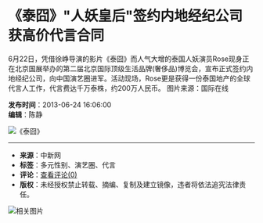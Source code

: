 # 《泰囧》"人妖皇后"签约内地经纪公司 获高价代言合同

6月22日，凭借徐峥导演的影片《泰囧》而人气大增的泰国人妖演员Rose现身正在北京国展举办的第二届北京国际顶级生活品牌(奢侈品)博览会，宣布正式签约内地经纪公司，向中国演艺圈进军。活动现场，Rose更是获得一份泰国地产的全球代言人工作，代言费达千万泰株，约200万人民币。 图片来源：国际在线

**发布时间**：2013-06-24 16:06:00  
**编辑**：陈静

![《泰囧》](http://i7.chinanews.com/tp/hd2011/2013/06-24/U335P4T426D216952F16470DT20130624160600.jpg)

---

- **来源**：中新网
- **标签**：多元性别、演艺圈、代言
- **评论**：[查看评论(0)](http://comment.chinanews.com/comments/comments.php?newsid=4963159)  
- **版权**：未经授权禁止转载、摘编、复制及建立镜像，违者将依法追究法律责任。

![相关图片](http://i7.chinanews.com/tp/hd2011/2013/06-24/U335P4T425D23051F16506DT20130624160502.jpg)
<!-- tcd_original_link https://www.chinanews.com/tp/hd2011/2013/06-24/216952.shtml -->
